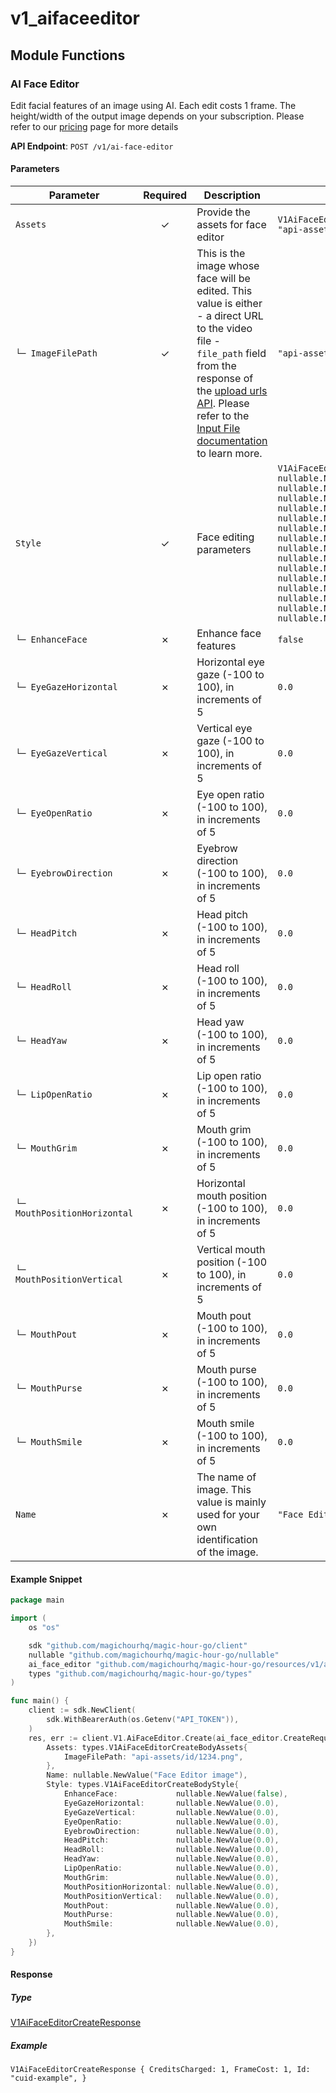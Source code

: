 # v1_aifaceeditor

## Module Functions
### AI Face Editor <a name="create"></a>

Edit facial features of an image using AI. Each edit costs 1 frame. The height/width of the output image depends on your subscription. Please refer to our [pricing](/pricing) page for more details

**API Endpoint**: `POST /v1/ai-face-editor`

#### Parameters

| Parameter | Required | Description | Example |
|-----------|:--------:|-------------|--------|
| `Assets` | ✓ | Provide the assets for face editor | `V1AiFaceEditorCreateBodyAssets {ImageFilePath: "api-assets/id/1234.png",}` |
| `└─ ImageFilePath` | ✓ | This is the image whose face will be edited. This value is either - a direct URL to the video file - `file_path` field from the response of the [upload urls API](https://docs.magichour.ai/api-reference/files/generate-asset-upload-urls).  Please refer to the [Input File documentation](https://docs.magichour.ai/api-reference/files/generate-asset-upload-urls#input-file) to learn more.  | `"api-assets/id/1234.png"` |
| `Style` | ✓ | Face editing parameters | `V1AiFaceEditorCreateBodyStyle {EnhanceFace: nullable.NewValue(false),EyeGazeHorizontal: nullable.NewValue(0.0),EyeGazeVertical: nullable.NewValue(0.0),EyeOpenRatio: nullable.NewValue(0.0),EyebrowDirection: nullable.NewValue(0.0),HeadPitch: nullable.NewValue(0.0),HeadRoll: nullable.NewValue(0.0),HeadYaw: nullable.NewValue(0.0),LipOpenRatio: nullable.NewValue(0.0),MouthGrim: nullable.NewValue(0.0),MouthPositionHorizontal: nullable.NewValue(0.0),MouthPositionVertical: nullable.NewValue(0.0),MouthPout: nullable.NewValue(0.0),MouthPurse: nullable.NewValue(0.0),MouthSmile: nullable.NewValue(0.0),}` |
| `└─ EnhanceFace` | ✗ | Enhance face features | `false` |
| `└─ EyeGazeHorizontal` | ✗ | Horizontal eye gaze (-100 to 100), in increments of 5 | `0.0` |
| `└─ EyeGazeVertical` | ✗ | Vertical eye gaze (-100 to 100), in increments of 5 | `0.0` |
| `└─ EyeOpenRatio` | ✗ | Eye open ratio (-100 to 100), in increments of 5 | `0.0` |
| `└─ EyebrowDirection` | ✗ | Eyebrow direction (-100 to 100), in increments of 5 | `0.0` |
| `└─ HeadPitch` | ✗ | Head pitch (-100 to 100), in increments of 5 | `0.0` |
| `└─ HeadRoll` | ✗ | Head roll (-100 to 100), in increments of 5 | `0.0` |
| `└─ HeadYaw` | ✗ | Head yaw (-100 to 100), in increments of 5 | `0.0` |
| `└─ LipOpenRatio` | ✗ | Lip open ratio (-100 to 100), in increments of 5 | `0.0` |
| `└─ MouthGrim` | ✗ | Mouth grim (-100 to 100), in increments of 5 | `0.0` |
| `└─ MouthPositionHorizontal` | ✗ | Horizontal mouth position (-100 to 100), in increments of 5 | `0.0` |
| `└─ MouthPositionVertical` | ✗ | Vertical mouth position (-100 to 100), in increments of 5 | `0.0` |
| `└─ MouthPout` | ✗ | Mouth pout (-100 to 100), in increments of 5 | `0.0` |
| `└─ MouthPurse` | ✗ | Mouth purse (-100 to 100), in increments of 5 | `0.0` |
| `└─ MouthSmile` | ✗ | Mouth smile (-100 to 100), in increments of 5 | `0.0` |
| `Name` | ✗ | The name of image. This value is mainly used for your own identification of the image. | `"Face Editor image"` |

#### Example Snippet

```go
package main

import (
	os "os"

	sdk "github.com/magichourhq/magic-hour-go/client"
	nullable "github.com/magichourhq/magic-hour-go/nullable"
	ai_face_editor "github.com/magichourhq/magic-hour-go/resources/v1/ai_face_editor"
	types "github.com/magichourhq/magic-hour-go/types"
)

func main() {
	client := sdk.NewClient(
		sdk.WithBearerAuth(os.Getenv("API_TOKEN")),
	)
	res, err := client.V1.AiFaceEditor.Create(ai_face_editor.CreateRequest{
		Assets: types.V1AiFaceEditorCreateBodyAssets{
			ImageFilePath: "api-assets/id/1234.png",
		},
		Name: nullable.NewValue("Face Editor image"),
		Style: types.V1AiFaceEditorCreateBodyStyle{
			EnhanceFace:             nullable.NewValue(false),
			EyeGazeHorizontal:       nullable.NewValue(0.0),
			EyeGazeVertical:         nullable.NewValue(0.0),
			EyeOpenRatio:            nullable.NewValue(0.0),
			EyebrowDirection:        nullable.NewValue(0.0),
			HeadPitch:               nullable.NewValue(0.0),
			HeadRoll:                nullable.NewValue(0.0),
			HeadYaw:                 nullable.NewValue(0.0),
			LipOpenRatio:            nullable.NewValue(0.0),
			MouthGrim:               nullable.NewValue(0.0),
			MouthPositionHorizontal: nullable.NewValue(0.0),
			MouthPositionVertical:   nullable.NewValue(0.0),
			MouthPout:               nullable.NewValue(0.0),
			MouthPurse:              nullable.NewValue(0.0),
			MouthSmile:              nullable.NewValue(0.0),
		},
	})
}

```

#### Response

##### Type
[V1AiFaceEditorCreateResponse](/types/v1_ai_face_editor_create_response.go)

##### Example
`V1AiFaceEditorCreateResponse {
CreditsCharged: 1,
FrameCost: 1,
Id: "cuid-example",
}`
<!-- CUSTOM DOCS START -->

<!-- CUSTOM DOCS END -->


